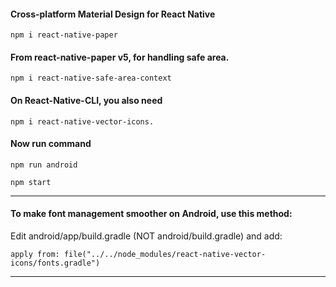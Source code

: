 #### Cross-platform Material Design for React Native

    npm i react-native-paper

#### From react-native-paper v5, for handling safe area.

    npm i react-native-safe-area-context

#### On React-Native-CLI, you also need 

    npm i react-native-vector-icons.

#### Now run command

    npm run android

    npm start

------

#### To make font management smoother on Android, use this method:

Edit android/app/build.gradle (NOT android/build.gradle) and add:

    apply from: file("../../node_modules/react-native-vector-icons/fonts.gradle")

------
